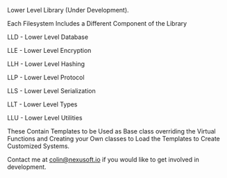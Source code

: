 Lower Level Library (Under Development).

Each Filesystem Includes a Different Component of the Library

LLD - Lower Level Database

LLE - Lower Level Encryption

LLH - Lower Level Hashing

LLP - Lower Level Protocol

LLS - Lower Level Serialization

LLT - Lower Level Types

LLU - Lower Level Utilities


These Contain Templates to be Used as Base class overriding the Virtual Functions and Creating your Own classes to Load the Templates to Create Customized Systems.

Contact me at colin@nexusoft.io if you would like to get involved in development.